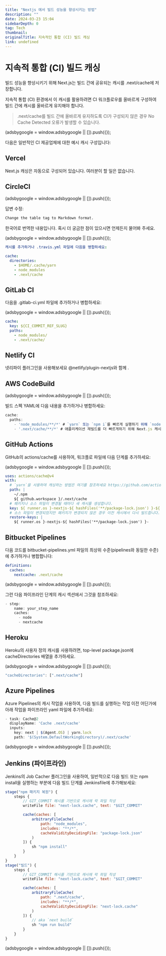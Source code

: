 ```yaml
---
title: "Nextjs 에서 빌드 성능을 향상시키는 방법"
description: ""
date: 2024-03-23 15:04
sidebarDepth: 0
tag: Tech
thumbnail:
originalTitle: 지속적인 통합 (CI) 빌드 캐싱
link: undefined
---
```


# 지속적 통합 (CI) 빌드 캐싱

빌드 성능을 향상시키기 위해 Next.js는 빌드 간에 공유되는 캐시를 .next/cache에 저장합니다.

지속적 통합 (CI) 환경에서 이 캐시를 활용하려면 CI 워크플로우를 올바르게 구성하여 빌드 간에 캐시를 올바르게 유지해야 합니다.

> .next/cache를 빌드 간에 올바르게 유지하도록 CI가 구성되지 않은 경우 No Cache Detected 오류가 발생할 수 있습니다.

<!-- ui-log 수평형 -->

<ins class="adsbygoogle"
      style="display:block"
      data-ad-client="ca-pub-4877378276818686"
      data-ad-slot="9743150776"
      data-ad-format="auto"
      data-full-width-responsive="true"></ins>
<component is="script">
(adsbygoogle = window.adsbygoogle || []).push({});
</component>

다음은 일반적인 CI 제공업체에 대한 예시 캐시 구성입니다:

## Vercel

Next.js 캐싱은 자동으로 구성되어 있습니다. 여러분이 할 일은 없습니다.

## CircleCI

<!-- ui-log 수평형 -->

<ins class="adsbygoogle"
      style="display:block"
      data-ad-client="ca-pub-4877378276818686"
      data-ad-slot="9743150776"
      data-ad-format="auto"
      data-full-width-responsive="true"></ins>
<component is="script">
(adsbygoogle = window.adsbygoogle || []).push({});
</component>

답변 수정:

```markdown
Change the table tag to Markdown format.
```

한국어로 번역한 내용입니다. 혹시 더 궁금한 점이 있으시면 언제든지 물어봐 주세요.

<!-- ui-log 수평형 -->

<ins class="adsbygoogle"
      style="display:block"
      data-ad-client="ca-pub-4877378276818686"
      data-ad-slot="9743150776"
      data-ad-format="auto"
      data-full-width-responsive="true"></ins>
<component is="script">
(adsbygoogle = window.adsbygoogle || []).push({});
</component>

```yaml
캐시를 추가하거나 .travis.yml 파일에 다음을 병합하세요:

cache:
  directories:
    - $HOME/.cache/yarn
    - node_modules
    - .next/cache
```

## GitLab CI

다음을 .gitlab-ci.yml 파일에 추가하거나 병합하세요:

<!-- ui-log 수평형 -->

<ins class="adsbygoogle"
      style="display:block"
      data-ad-client="ca-pub-4877378276818686"
      data-ad-slot="9743150776"
      data-ad-format="auto"
      data-full-width-responsive="true"></ins>
<component is="script">
(adsbygoogle = window.adsbygoogle || []).push({});
</component>

```yaml
cache:
  key: ${CI_COMMIT_REF_SLUG}
  paths:
    - node_modules/
    - .next/cache/
```

## Netlify CI

넷리파이 플러그인을 사용해보세요
@netlify/plugin-nextjs와 함께
.

## AWS CodeBuild

<!-- ui-log 수평형 -->

<ins class="adsbygoogle"
      style="display:block"
      data-ad-client="ca-pub-4877378276818686"
      data-ad-slot="9743150776"
      data-ad-format="auto"
      data-full-width-responsive="true"></ins>
<component is="script">
(adsbygoogle = window.adsbygoogle || []).push({});
</component>

빌드 스펙 YAML에 다음 내용을 추가하거나 병합하세요:

```js
cache:
  paths:
    - 'node_modules/**/*' # `yarn` 또는 `npm i`를 빠르게 실행하기 위해 `node_modules` 캐시
    - '.next/cache/**/*' # 애플리케이션 재빌드를 더 빠르게하기 위해 Next.js 캐시
```

## GitHub Actions

GitHub의 actions/cache를 사용하여, 워크플로 파일에 다음 단계를 추가하세요:

<!-- ui-log 수평형 -->

<ins class="adsbygoogle"
      style="display:block"
      data-ad-client="ca-pub-4877378276818686"
      data-ad-slot="9743150776"
      data-ad-format="auto"
      data-full-width-responsive="true"></ins>
<component is="script">
(adsbygoogle = window.adsbygoogle || []).push({});
</component>

```yaml
uses: actions/cache@v4
with:
  # `yarn`을 사용하여 캐싱하는 방법은 여기를 참조하세요 https://github.com/actions/cache/blob/main/examples.md#node---yarn 또는 actions/setup-node를 사용하여 캐싱을 활용할 수 있습니다. https://github.com/actions/setup-node
  path: |
    ~/.npm
    ${ github.workspace }/.next/cache
  # 패키지나 소스 파일이 변경될 때마다 새 캐시를 생성합니다.
  key: ${ runner.os }-nextjs-${ hashFiles('**/package-lock.json') }-${ hashFiles('**/*.js', '**/*.jsx', '**/*.ts', '**/*.tsx') }
  # 소스 파일이 변경되었지만 패키지가 변경되지 않은 경우 이전 캐시에서 다시 빌드합니다.
  restore-keys: |
    ${ runner.os }-nextjs-${ hashFiles('**/package-lock.json') }-
```

## Bitbucket Pipelines

다음 코드를 bitbucket-pipelines.yml 파일의 최상위 수준(pipelines와 동일한 수준)에 추가하거나 병합합니다:

```yaml
definitions:
  caches:
    nextcache: .next/cache
```

<!-- ui-log 수평형 -->

<ins class="adsbygoogle"
      style="display:block"
      data-ad-client="ca-pub-4877378276818686"
      data-ad-slot="9743150776"
      data-ad-format="auto"
      data-full-width-responsive="true"></ins>
<component is="script">
(adsbygoogle = window.adsbygoogle || []).push({});
</component>

그런 다음 파이프라인 단계의 캐시 섹션에서 그것을 참조하세요:

```js
- step:
    name: your_step_name
    caches:
      - node
      - nextcache
```

## Heroku

Heroku의 사용자 정의 캐시를 사용하려면, top-level package.json에 cacheDirectories 배열을 추가하세요.

<!-- ui-log 수평형 -->

<ins class="adsbygoogle"
      style="display:block"
      data-ad-client="ca-pub-4877378276818686"
      data-ad-slot="9743150776"
      data-ad-format="auto"
      data-full-width-responsive="true"></ins>
<component is="script">
(adsbygoogle = window.adsbygoogle || []).push({});
</component>

```js
"cacheDirectories": [".next/cache"]
```

## Azure Pipelines

Azure Pipelines의 캐시 작업을 사용하여, 다음 빌드를 실행하는 작업 이전 어딘가에 아래 작업을 파이프라인 yaml 파일에 추가하세요:

```js
- task: Cache@2
  displayName: 'Cache .next/cache'
  inputs:
    key: next | $(Agent.OS) | yarn.lock
    path: '$(System.DefaultWorkingDirectory)/.next/cache'
```

<!-- ui-log 수평형 -->

<ins class="adsbygoogle"
      style="display:block"
      data-ad-client="ca-pub-4877378276818686"
      data-ad-slot="9743150776"
      data-ad-format="auto"
      data-full-width-responsive="true"></ins>
<component is="script">
(adsbygoogle = window.adsbygoogle || []).push({});
</component>

## Jenkins (파이프라인)

Jenkins의 Job Cacher 플러그인을 사용하여, 일반적으로 다음 빌드 또는 npm install을 실행하는 부분에 다음 빌드 단계를 Jenkinsfile에 추가해보세요:

```js
stage("npm 패키지 복원") {
    steps {
        // GIT_COMMIT 해시를 기반으로 캐시에 락 파일 작성
        writeFile file: "next-lock.cache", text: "$GIT_COMMIT"

        cache(caches: [
            arbitraryFileCache(
                path: "node_modules",
                includes: "**/*",
                cacheValidityDecidingFile: "package-lock.json"
            )
        ]) {
            sh "npm install"
        }
    }
}
stage("빌드") {
    steps {
        // GIT_COMMIT 해시를 기반으로 캐시에 락 파일 작성
        writeFile file: "next-lock.cache", text: "$GIT_COMMIT"

        cache(caches: [
            arbitraryFileCache(
                path: ".next/cache",
                includes: "**/*",
                cacheValidityDecidingFile: "next-lock.cache"
            )
        ]) {
            // aka `next build`
            sh "npm run build"
        }
    }
}
```

<!-- ui-log 수평형 -->

<ins class="adsbygoogle"
      style="display:block"
      data-ad-client="ca-pub-4877378276818686"
      data-ad-slot="9743150776"
      data-ad-format="auto"
      data-full-width-responsive="true"></ins>
<component is="script">
(adsbygoogle = window.adsbygoogle || []).push({});
</component>
